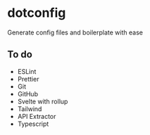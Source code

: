 # dotconfig

Generate config files and boilerplate with ease

## To do

- ESLint
- Prettier
- Git
- GitHub
- Svelte with rollup
- Tailwind
- API Extractor
- Typescript
